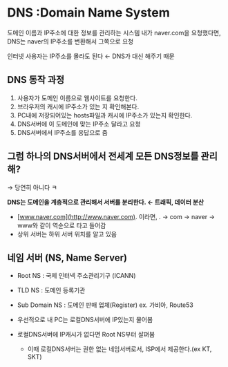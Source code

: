 # DNS            :Domain Name System

도메인 이름과 IP주소에 대한 정보를 관리하는 시스템
내가 naver.com을 요청했다면, DNS는 naver의 IP주소를 변환해서 그쪽으로 요청

인터넷 사용자는 IP주소를 몰라도 된다 ← DNS가 대신 해주기 때문

## DNS 동작 과정

1. 사용자가 도메인 이름으로 웹사이트를 요청한다. 
2. 브라우저의 캐시에 IP주소가 있는 지 확인해본다.
3. PC내에 저장되어있는 hosts파일과 캐시에 IP주소가 있는지 확인한다.
4. DNS서버에 이 도메인에 맞는 IP주소 달라고 요청
5. DNS서버에서 IP주소를 응답으로 줌

## 그럼 하나의 DNS서버에서 전세계 모든 DNS정보를 관리해?

→ 당연히 아니다 ㅋ 

**DNS는 도메인을 계층적으로 관리해서 서버를 분리한다. ← 트래픽, 데이터 분산**

- [www.naver.com](http://www.naver.com). 이라면, . → com → naver → www와 같이 역순으로 타고 들어감
- 상위 서버는 하위 서버 위치를 알고 있음

## 네임 서버 (NS, Name Server)

- Root NS  :  국제 인터넥 주소관리기구 (ICANN)
- TLD NS  :  도메인 등록기관
- Sub Domain NS  :  도메인 판매 업체(Register) ex. 가비아, Route53

- 우선적으로 내 PC는 로컬DNS서버에 IP있는지 물어봄
- 로컬DNS서버에 IP캐시가 없다면 Root NS부터 살펴봄
    - 이때 로컬DNS서버는 권한 없는 네임서버로서, ISP에서 제공한다.(ex KT, SKT)
